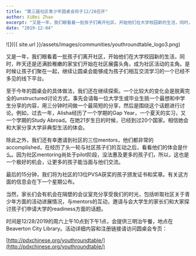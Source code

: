 ```yaml
---
title: "第三届社区青少年圆桌会将于12/28召开"
author: XiBei Zhao
excerpt: "又是一年，我们眼看着一批孩子们离开社区，开始他们在大学校园新的生活，同时，昨天还是还满脸稚嫩的家宝们开始在社区展露头角，成为社区活动的主角。是时候让孩子们聚在一起，继续让圆桌会能够成为孩子们相互交流学习的一个已经不多见的线下平台。"
date: "2019-12-04"
---
```


![]({{ site.url }}/assets/images/communities/youthroundtable_logo3.png)

又是一年，我们眼看着一批孩子们离开社区，开始他们在大学校园新的生活，同时，昨天还是还满脸稚嫩的家宝们开始在社区展露头角，成为社区活动的主角。是时候让孩子们聚在一起，继续让圆桌会能够成为孩子们相互交流学习的一个已经不多见的线下平台。

至于今年的圆桌会的具体做法，我们还在继续探索。一个比较大的变化会是脱离完全的unstructured讨论方式，事先会请每一位大学生或毕业生挑一个最想和中学生分享的内容，用三分钟时间做一个最简短的分享，然后是围绕这个话题进行讨论。例如，过去一年，Alisha经历了一个学期的Gap Year，一个夏天的实习，又一个学期的Study Abroad。在她21岁生日的时候，已经到过20个国家。相信她会和大家分享大学非典型生活的体会。

除此之外，我们还有幸邀请到社区的三位mentors，他们都非常的accomplished，在经历了头一轮与社区孩子们的互动之后，看看他们的体会是什么。因为社区mentoring尚处于pilot阶段，没法惠及更多的孩子们，所以，这也是一个极好的机会，让更多的孩子能当面与他们交流。

最后的15分钟，我们将为社区的13位PVSA获奖的孩子颁发证书和奖章。有关这方面的信息会在下一个星期公布。

当然，家长们会有机会在隔壁的会议室充分享受我们的时光，包括听取社区关于青少年方面的活动进展情况，与mentors的互动，邀请与会大学生的家长们和大家探讨孩子们申请大学的readiness方面的话题。

时间是12/28/2019的周六上午10点到下午1点，会提供三明治午餐，地点在Beaverton City Library。活动详细内容和注册链接请访问圆桌会专页：

[http://pdxchinese.org/youthroundtable/](http://pdxchinese.org/youthroundtable/)
